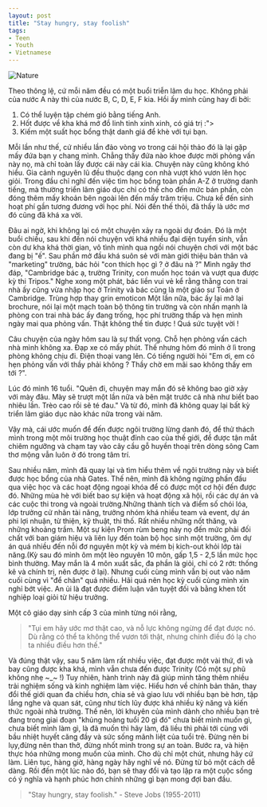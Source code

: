 ```yaml
---
layout: post
title: "Stay hungry, stay foolish"
tags:
- Teen
- Youth
- Vietnamese
---
```


![Nature](http://s19.postimg.org/vdz3u2q0z/Post2_Mathematical_Bridge.jpg)


Theo thông lệ, cứ mỗi năm đều có một buổi triễn lãm du học. Không phải của nước A này thì của nước B, C, D, E, F kia. Hồi ấy mình cũng hay đi bởi: 
1. Có thể luyện tập chém gió bằng tiếng Anh. 
2. Hốt được về kha khá mớ đồ linh tinh xinh xinh, có giá trị :"> 
3. Kiếm một suất học bổng thật danh giá để khè với tụi bạn.

Mỗi lần như thế, cứ nhiều lần đảo vòng vo trong cái hội thảo đó là lại gặp mấy đứa bạn y chang mình. Chẳng thấy đứa nào khoe được mời phỏng vấn này nọ, mà chỉ toàn lấy được cái này cái kia. Chuyện này cũng không khó hiểu. Gia cảnh nguyên lũ đều thuộc dạng con nhà vượt khó vươn lên học giỏi. Trong đầu chỉ nghĩ đến việc tìm học bổng toàn phần A-Z ở trường danh tiếng, mà thường triển lãm giáo dục chỉ có thể cho đến mức bán phần, còn đóng thêm mấy khoản bên ngoài lên đến mấy trăm triệu. Chưa kể đến sinh hoạt phí gần tương đương với học phí. Nói đến thế thôi, đã thấy là ước mơ đó cũng đã khá xa vời.

Đâu ai ngờ, khi không lại có một chuyện xảy ra ngoài dự đoán. Đó là một buổi chiều, sau khi đến nói chuyện với khá nhiều đại diện tuyển sinh, vẫn còn dư kha khá thời gian, vô tình mình qua ngồi nói chuyện chơi với một bác đang bị "ế". Sau phần mở đầu khá suôn sẻ với màn giới thiệu bản thân và "marketing" trường, bác hỏi "con thích học gì ? ở đâu nà ?" Mình ngây thơ đáp, "Cambridge bác ạ, trường Trinity, con muốn học toán và vượt qua được kỳ thi Tripos." Nghe xong một phát, bác liền vui vẻ kể rằng thằng con trai nhà ấy cũng vừa nhập học ở Trinity và bác cũng là một giáo sư Toán ở Cambridge. Trùng hợp thay grin emoticon Một lần nữa, bác ấy lại mở lại brochure, nói lại một mạch toàn bộ thông tin trường và còn nhấn mạnh là phòng con trai nhà bác ấy đang trống, học phí trường thấp và hẹn mình ngày mai qua phỏng vấn. Thật không thể tin được ! Quá sức tuyệt vời !

Câu chuyện của ngày hôm sau là sự thất vọng. Chỗ hẹn phỏng vấn cách nhà mình không xa. Đạp xe có mấy phút. Thế nhưng hôm đó mình ở lì trong phòng không chịu đi. Điện thoại vang lên. Có tiếng người hỏi "Em ơi, em có hẹn phỏng vấn với thầy phải không ? Thầy chờ em mãi sao không thấy em tới ?".

Lúc đó mình 16 tuổi. "Quên đi, chuyện may mắn đó sẽ không bao giờ xảy với mày đâu. Mày sẽ trượt một lần nữa và bẽn mặt trước cả nhà như biết bao nhiêu lần. Trèo cao rồi sẽ té đau." Và từ đó, mình đã không quay lại bất kỳ triển lãm giáo dục nào khác nữa trong vài năm.

Vậy mà, cái ước muốn để đến được ngôi trường lừng danh đó, để thử thách mình trong một môi trường học thuật đỉnh cao của thế giới, để được tận mắt chiêm ngưỡng và chạm tay vào cây cầu gỗ huyền thoại trên dòng sông Cam thơ mộng vẫn luôn ở đó trong tâm trí.

Sau nhiều năm, mình đã quay lại và tìm hiểu thêm về ngôi trường này và biết được học bổng của nhà Gates. Thế nên, mình đã không ngừng phấn đấu qua việc học và các hoạt động ngoại khóa để có được một cơ hội đến được đó. Những mùa hè với biết bao sự kiện và hoạt động xã hội, rồi các dự án và các cuộc thi trong và ngoài trường.Những thành tích và điểm số chói lóa, lớp trưởng cử nhân tài năng, trưởng nhóm khá nhiều team và event, dự án phi lợi nhuận, từ thiện, kỹ thuật, thi thố. Rất nhiều những nốt thăng, và những khoảng trầm. Một sự kiện Prom rùm beng này nọ đến mức phải đối chất với ban giám hiệu và liên lụy đến toàn bộ học sinh một trường, ôm dự án quá nhiều đến nỗi đơ nguyên một kỳ và mém bị kich-out khỏi lớp tài năng.(Kỳ sau đó mình ôm một lèo nguyên 10 môn, gấp 1,5 - 2,5 lần mức học bình thường. May mắn là 4 môn xuất sắc, đa phần là giỏi, chỉ có 2 rớt: thống kê và chính trị, nên được ở lại). Nhưng cuối cùng mình vẫn bị out vào năm cuối cùng vì "để chân" quá nhiều. Hãi quá nên học kỳ cuối cùng mình xin nghỉ bớt việc. An ủi là đạt được điểm luận văn tuyệt đối và bằng khen tốt nghiệp loại giỏi từ hiệu trưởng.

Một cô giáo dạy sinh cấp 3 của mình từng nói rằng, 

>"Tụi em hãy ước mơ thật cao, và nỗ lực không ngừng để đạt được nó. Dù rằng có thể ta không thể vươn tới thật, nhưng chính điều đó lạ cho ta nhiều điều hơn thế." 

Và đúng thật vậy, sau 5 năm làm rất nhiều việc, đạt được một vài thứ, đi và bay cũng được kha khá, mình vẫn chưa đến được Trinity (Có một sự phũ không nhẹ ~_~ !) Tuy nhiên, hành trình này đã giúp mình tăng thêm nhiều trải nghiệm sống và kinh nghiệm làm việc. Hiểu hơn về chính bản thân, thay đổi thế giới quan đa chiều hơn, chia sẻ và giao lưu với nhiều bạn bè hơn, tập lắng nghe và quan sát, cũng như tích lũy được khá nhiều kỹ năng và kiến thức ngoài nhà trường. Thế nên, lời khuyên của mình dành cho nhiều bạn trẻ đang trong giai đoạn "khủng hoảng tuổi 20 gì đó" chưa biết mình muốn gì, chưa biết mình làm gì, là đã muốn thì hãy làm, đã liều thì phải tới cùng với bầu nhiệt huyết căng đầy và sức sống mãnh liệt của tuổi trẻ. Đừng nên bi lụy,đừng nên than thở, đừng nhốt mình trong sự an toàn. Bước ra, và hiện thực hóa những mong muốn của mình. Cho dù chỉ một chút, nhưng hãy cứ làm. Liên tục, hàng giờ, hàng ngày hãy nghĩ về nó. Đừng từ bỏ một cách dễ dàng. Rồi đến một lúc nào đó, bạn sẽ thay đổi và tạo lập ra một cuộc sống có ý nghĩa và hạnh phúc hơn chính những gì bạn mong đợi ban đầu.

>"Stay hungry, stay foolish." - Steve Jobs (1955-2011)